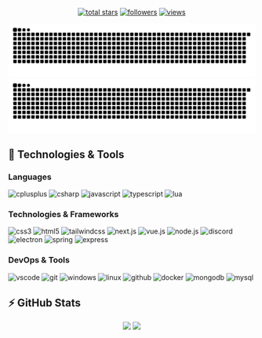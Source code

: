 <p align="center">
  <a href="https://github.com/uhmpasterig?tab=repositories&sort=stargazers">
    <img alt="total stars" title="Total stars on GitHub" src="https://custom-icon-badges.herokuapp.com/badge/dynamic/json?logo=star&host=formatted-dynamic-badges.herokuapp.com&formatter=metric&style=for-the-badge&color=55960c&labelColor=488207&label=stars&query=%24.stars&url=https%3A%2F%2Fapi.github-star-counter.workers.dev%2Fuser%2Fuhmpasterig"/></a>
  <a href="https://github.com/uhmpasterig?tab=followers">
    <img alt="followers" title="Follow me on Github" src="https://custom-icon-badges.herokuapp.com/github/followers/uhmpasterig?color=236ad3&labelColor=1155ba&style=for-the-badge&logo=person-add&label=Follow&logoColor=white"/></a>
  <a href="https://github.com/uhmpasterig/Simple-View-Counter">
    <img alt="views" title="GitHub profile views" src="https://komarev.com/ghpvc/?username=uhmpasterig&style=for-the-badge&color=lightgrey"/></a>
</p>

![github contribution grid snake animation](https://raw.githubusercontent.com/don-cryptus/don-cryptus/output/github-contribution-grid-snake-dark.svg#gh-dark-mode-only)![github contribution grid snake animation](https://raw.githubusercontent.com/don-cryptus/don-cryptus/output/github-contribution-grid-snake.svg#gh-light-mode-only)

## 🚀 Technologies & Tools
### Languages

![cplusplus](https://img.shields.io/badge/c++-black?style=flat-square&logo=cplusplus&logoColor=blue)
![csharp](https://img.shields.io/badge/csharp-black?style=flat-square&logo=csharp&logoColor=purple)
![javascript](https://img.shields.io/badge/javascript-black?style=flat-square&logo=javascript)
![typescript](https://img.shields.io/badge/typescript-black?style=flat-square&logo=typescript)
![lua](https://custom-icon-badges.herokuapp.com/badge/lua-black.svg?logo=lua&logoColor=blue)

### Technologies & Frameworks

![css3](https://img.shields.io/badge/css3-black?style=flat-square&logo=css3&logoColor=1572B6)
![html5](https://img.shields.io/badge/html5-black?style=flat-square&logo=html5)
![tailwindcss](https://img.shields.io/badge/tailwindcss-black?style=flat-square&logo=tailwindcss)
![next.js](https://img.shields.io/badge/next.js-black?style=flat-square&logo=next.js)
![vue.js](https://img.shields.io/badge/node.js-black?style=flat-square&logo=node.js)
![node.js](https://img.shields.io/badge/node.js-black?style=flat-square&logo=vue.js)
![discord](https://img.shields.io/badge/discord.js-black?style=flat-square&logo=discord)
![electron](https://img.shields.io/badge/electron-black?style=flat-square&logo=electron)
![spring](https://img.shields.io/badge/spring-black?style=flat-square&logo=spring)
![express](https://img.shields.io/badge/express-black?style=flat-square&logo=express)

### DevOps & Tools

![vscode](https://img.shields.io/badge/vscode-black?style=flat-square&logo=visual-studio-code&logoColor=007ACC)
![git](https://img.shields.io/badge/git-black?style=flat-square&logo=git)
![windows](https://img.shields.io/badge/windows-black?style=flat-square&logo=windows&logoColor=0078D6)
![linux](https://img.shields.io/badge/linux-black?style=flat-square&logo=linux)
![github](https://img.shields.io/badge/github-black?style=flat-square&logo=github)
![docker](https://img.shields.io/badge/docker-black?style=flat-square&logo=docker)
![mongodb](https://img.shields.io/badge/mongodb-black?style=flat-square&logo=mongodb)
![mysql](https://img.shields.io/badge/mysql-black?style=flat-square&logo=mysql)

## ⚡ GitHub Stats

<p align="center">
    <img height="124px" src="https://github-readme-streak-stats.herokuapp.com/?user=uhmpasterig&hide_border=true&theme=dark" />
    <img height="124px" src="https://github-readme-stats.vercel.app/api?username=uhmpasterig&hide_title=true&hide_border=true&show_icons=true&include_all_commits=true&count_private=true&line_height=21&hide_rank=true&icon_color=fa8b00&theme=dark" />
